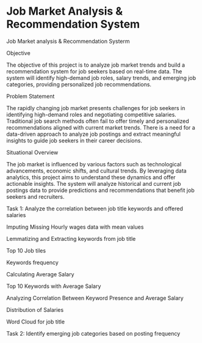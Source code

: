 # Job Market Analysis & Recommendation System
 Job Market analysis & Recommendation Systerm

Objective

The objective of this project is to analyze job market trends and build a recommendation system for job seekers based on real-time data. The system will identify high-demand job roles, salary trends, and emerging job categories, providing personalized job recommendations.

Problem Statement

The rapidly changing job market presents challenges for job seekers in identifying high-demand roles and negotiating competitive salaries. Traditional job search methods often fail to offer timely and personalized recommendations aligned with current market trends. There is a need for a data-driven approach to analyze job postings and extract meaningful insights to guide job seekers in their career decisions.

Situational Overview

The job market is influenced by various factors such as technological advancements, economic shifts, and cultural trends. By leveraging data analytics, this project aims to understand these dynamics and offer actionable insights. The system will analyze historical and current job postings data to provide predictions and recommendations that benefit job seekers and recruiters.

Task 1: Analyze the correlation between job title keywords and offered salaries

Imputing Missing Hourly wages data with mean values

Lemmatizing and Extracting keywords from job title

Top 10 Job tiles

Keywords frequency

Calculating Average Salary

Top 10 Keywords with Average Salary

Analyzing Correlation Between Keyword Presence and Average Salary

Distribution of Salaries

Word Cloud for job title

Task 2: Identify emerging job categories based on posting frequency
